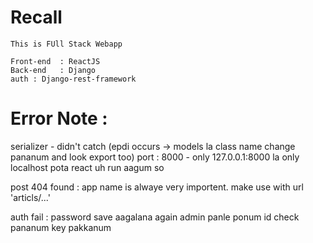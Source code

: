 
# Recall
    This is FUll Stack Webapp 

    Front-end  : ReactJS
    Back-end   : Django
    auth : Django-rest-framework


# Error Note : 

serializer - didn't catch (epdi occurs -> models la class name change pananum and look export too)
port : 8000 - only 127.0.0.1:8000 la only localhost pota react uh run aagum so

post 404 found : app name is alwaye very importent. make use with url 'articls/...'

auth fail : password save aagalana again admin panle ponum id check pananum key pakkanum
